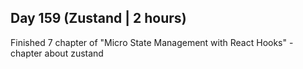 ## Day 159 (Zustand | 2 hours)

Finished 7 chapter of "Micro State Management with React Hooks" - chapter about zustand
